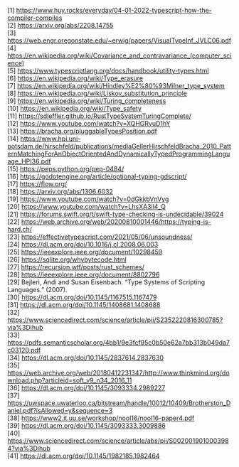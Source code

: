 [1] https://www.huy.rocks/everyday/04-01-2022-typescript-how-the-compiler-compiles  
[2] https://arxiv.org/abs/2208.14755  
[3] https://web.engr.oregonstate.edu/~erwig/papers/VisualTypeInf_JVLC06.pdf  
[4] https://en.wikipedia.org/wiki/Covariance_and_contravariance_(computer_science)  
[5] https://www.typescriptlang.org/docs/handbook/utility-types.html  
[6] https://en.wikipedia.org/wiki/Type_erasure  
[7] https://en.wikipedia.org/wiki/Hindley%E2%80%93Milner_type_system  
[8] https://en.wikipedia.org/wiki/Liskov_substitution_principle  
[9] https://en.wikipedia.org/wiki/Turing_completeness  
[10] https://en.wikipedia.org/wiki/Type_safety  
[11] https://sdleffler.github.io/RustTypeSystemTuringComplete/  
[12] https://www.youtube.com/watch?v=XQHGRvuD1hY  
[13] https://bracha.org/pluggableTypesPosition.pdf  
[14] https://www.hpi.uni-potsdam.de/hirschfeld/publications/mediaGellerHirschfeldBracha_2010_PatternMatchingForAnObjectOrientedAndDynamicallyTypedProgrammingLanguage_HPI36.pdf  
[15] https://peps.python.org/pep-0484/  
[16] https://godotengine.org/article/optional-typing-gdscript/  
[17] https://flow.org/  
[18] https://arxiv.org/abs/1306.6032  
[19] https://www.youtube.com/watch?v=0dGkkbVnVyg  
[20] https://www.youtube.com/watch?v=LhsXA3il4_Q  
[21] https://forums.swift.org/t/swift-type-checking-is-undecidable/39024  
[22] https://web.archive.org/web/20200810001446/https://typing-is-hard.ch/  
[23] https://effectivetypescript.com/2021/05/06/unsoundness/  
[24] https://dl.acm.org/doi/10.1016/j.cl.2008.06.003  
[25] https://ieeexplore.ieee.org/document/10298459  
[26] https://sqlite.org/whybytecode.html  
[27] https://recursion.wtf/posts/rust_schemes/  
[28] https://ieeexplore.ieee.org/document/8802796  
[29] Bejleri, Andi and Susan Eisenbach. “Type Systems of Scripting Languages.” (2007).  
[30] https://dl.acm.org/doi/10.1145/1167515.1167479  
[31] https://dl.acm.org/doi/10.1145/1408681.1408688  
[32] https://www.sciencedirect.com/science/article/pii/S2352220816300785?via%3Dihub  
[33] https://pdfs.semanticscholar.org/4bb1/9e3fcf95c0b50e62a7bb313b049da7c03120.pdf  
[34] https://dl.acm.org/doi/10.1145/2837614.2837630  
[35] https://web.archive.org/web/20180412231347/http://www.thinkmind.org/download.php?articleid=soft_v9_n34_2016_11  
[36] https://dl.acm.org/doi/10.1145/3093334.2989227  
[37] https://uwspace.uwaterloo.ca/bitstream/handle/10012/10409/Brotherston_Daniel.pdf?isAllowed=y&sequence=3  
[38] https://www2.it.uu.se/workshop/nool16/nool16-paper4.pdf  
[39] https://dl.acm.org/doi/10.1145/3093333.3009886  
[40] https://www.sciencedirect.com/science/article/abs/pii/S0020019010003984?via%3Dihub  
[41] https://dl.acm.org/doi/10.1145/1982185.1982464  
